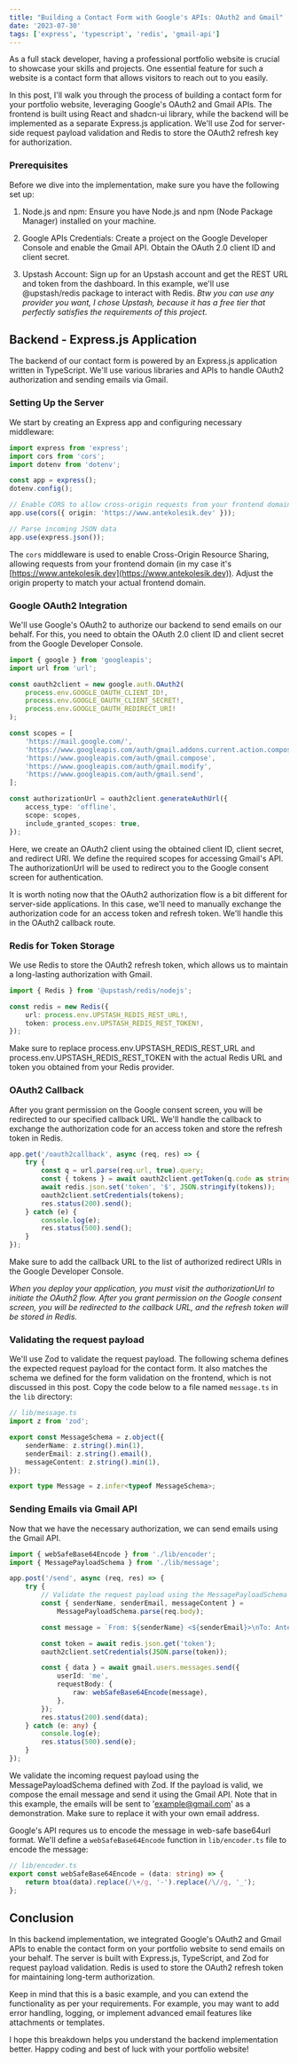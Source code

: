 ```yaml
---
title: "Building a Contact Form with Google's APIs: OAuth2 and Gmail"
date: '2023-07-30'
tags: ['express', 'typescript', 'redis', 'gmail-api']
---
```


As a full stack developer, having a professional portfolio website is crucial to showcase your skills and projects. One essential feature for such a website is a contact form that allows visitors to reach out to you easily.

In this post, I'll walk you through the process of building a contact form for your portfolio website, leveraging Google's OAuth2 and Gmail APIs. The frontend is built using React and shadcn-ui library, while the backend will be implemented as a separate Express.js application. We'll use Zod for server-side request payload validation and Redis to store the OAuth2 refresh key for authorization.

### Prerequisites

Before we dive into the implementation, make sure you have the following set up:

1. Node.js and npm: Ensure you have Node.js and npm (Node Package Manager) installed on your machine.

1. Google APIs Credentials: Create a project on the Google Developer Console and enable the Gmail API. Obtain the OAuth 2.0 client ID and client secret.

1. Upstash Account: Sign up for an Upstash account and get the REST URL and token from the dashboard. In this example, we'll use @upstash/redis package to interact with Redis. _Btw you can use any provider you want, I chose Upstash, because it has a free tier that perfectly satisfies the requirements of this project._

## Backend - Express.js Application

The backend of our contact form is powered by an Express.js application written in TypeScript. We'll use various libraries and APIs to handle OAuth2 authorization and sending emails via Gmail.

### Setting Up the Server

We start by creating an Express app and configuring necessary middleware:

```typescript
import express from 'express';
import cors from 'cors';
import dotenv from 'dotenv';

const app = express();
dotenv.config();

// Enable CORS to allow cross-origin requests from your frontend domain
app.use(cors({ origin: 'https://www.antekolesik.dev' }));

// Parse incoming JSON data
app.use(express.json());
```

The `cors` middleware is used to enable Cross-Origin Resource Sharing, allowing requests from your frontend domain (in my case it's [https://www.antekolesik.dev](https://www.antekolesik.dev)). Adjust the origin property to match your actual frontend domain.

### Google OAuth2 Integration

We'll use Google's OAuth2 to authorize our backend to send emails on our behalf. For this, you need to obtain the OAuth 2.0 client ID and client secret from the Google Developer Console.

```typescript
import { google } from 'googleapis';
import url from 'url';

const oauth2client = new google.auth.OAuth2(
	process.env.GOOGLE_OAUTH_CLIENT_ID!,
	process.env.GOOGLE_OAUTH_CLIENT_SECRET!,
	process.env.GOOGLE_OAUTH_REDIRECT_URI!
);

const scopes = [
	'https://mail.google.com/',
	'https://www.googleapis.com/auth/gmail.addons.current.action.compose',
	'https://www.googleapis.com/auth/gmail.compose',
	'https://www.googleapis.com/auth/gmail.modify',
	'https://www.googleapis.com/auth/gmail.send',
];

const authorizationUrl = oauth2client.generateAuthUrl({
	access_type: 'offline',
	scope: scopes,
	include_granted_scopes: true,
});
```

Here, we create an OAuth2 client using the obtained client ID, client secret, and redirect URI. We define the required scopes for accessing Gmail's API. The authorizationUrl will be used to redirect you to the Google consent screen for authentication.

It is worth noting now that the OAuth2 authorization flow is a bit different for server-side applications. In this case, we'll need to manually exchange the authorization code for an access token and refresh token. We'll handle this in the OAuth2 callback route.

### Redis for Token Storage

We use Redis to store the OAuth2 refresh token, which allows us to maintain a long-lasting authorization with Gmail.

```typescript
import { Redis } from '@upstash/redis/nodejs';

const redis = new Redis({
	url: process.env.UPSTASH_REDIS_REST_URL!,
	token: process.env.UPSTASH_REDIS_REST_TOKEN!,
});
```

Make sure to replace process.env.UPSTASH_REDIS_REST_URL and process.env.UPSTASH_REDIS_REST_TOKEN with the actual Redis URL and token you obtained from your Redis provider.

### OAuth2 Callback

After you grant permission on the Google consent screen, you will be redirected to our specified callback URL. We'll handle the callback to exchange the authorization code for an access token and store the refresh token in Redis.

```typescript
app.get('/oauth2callback', async (req, res) => {
	try {
		const q = url.parse(req.url, true).query;
		const { tokens } = await oauth2client.getToken(q.code as string);
		await redis.json.set('token', '$', JSON.stringify(tokens));
		oauth2client.setCredentials(tokens);
		res.status(200).send();
	} catch (e) {
		console.log(e);
		res.status(500).send();
	}
});
```

Make sure to add the callback URL to the list of authorized redirect URIs in the Google Developer Console.

_When you deploy your application, you must visit the authorizationUrl to initiate the OAuth2 flow. After you grant permission on the Google consent screen, you will be redirected to the callback URL, and the refresh token will be stored in Redis._

### Validating the request payload

We'll use Zod to validate the request payload. The following schema defines the expected request payload for the contact form. It also matches the schema we defined for the form validation on the frontend, which is not discussed in this post. Copy the code below to a file named `message.ts` in the `lib` directory:

```typescript
// lib/message.ts
import z from 'zod';

export const MessageSchema = z.object({
	senderName: z.string().min(1),
	senderEmail: z.string().email(),
	messageContent: z.string().min(1),
});

export type Message = z.infer<typeof MessageSchema>;
```

### Sending Emails via Gmail API

Now that we have the necessary authorization, we can send emails using the Gmail API.

```typescript
import { webSafeBase64Encode } from './lib/encoder';
import { MessagePayloadSchema } from './lib/message';

app.post('/send', async (req, res) => {
	try {
		// Validate the request payload using the MessagePayloadSchema
		const { senderName, senderEmail, messageContent } =
			MessagePayloadSchema.parse(req.body);

		const message = `From: ${senderName} <${senderEmail}>\nTo: Antek <example@gmail.com>\nSubject: New message from Portfolio\n\nSender: ${senderName} <${senderEmail}>\n${messageContent}`;

		const token = await redis.json.get('token');
		oauth2client.setCredentials(JSON.parse(token));

		const { data } = await gmail.users.messages.send({
			userId: 'me',
			requestBody: {
				raw: webSafeBase64Encode(message),
			},
		});
		res.status(200).send(data);
	} catch (e: any) {
		console.log(e);
		res.status(500).send(e);
	}
});
```

We validate the incoming request payload using the MessagePayloadSchema defined with Zod. If the payload is valid, we compose the email message and send it using the Gmail API. Note that in this example, the emails will be sent to 'example@gmail.com' as a demonstration. Make sure to replace it with your own email address.

Google's API requres us to encode the message in web-safe base64url format. We'll define a `webSafeBase64Encode` function in `lib/encoder.ts` file to encode the message:

```typescript
// lib/encoder.ts
export const webSafeBase64Encode = (data: string) => {
	return btoa(data).replace(/\+/g, '-').replace(/\//g, '_');
};
```

## Conclusion

In this backend implementation, we integrated Google's OAuth2 and Gmail APIs to enable the contact form on your portfolio website to send emails on your behalf. The server is built with Express.js, TypeScript, and Zod for request payload validation. Redis is used to store the OAuth2 refresh token for maintaining long-term authorization.

Keep in mind that this is a basic example, and you can extend the functionality as per your requirements. For example, you may want to add error handling, logging, or implement advanced email features like attachments or templates.

I hope this breakdown helps you understand the backend implementation better. Happy coding and best of luck with your portfolio website!
